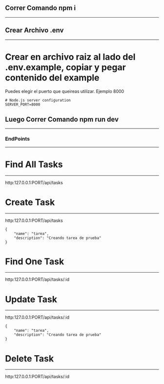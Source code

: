 ## Correr Comando npm i
***

## Crear Archivo .env
***
# Crear en archivo raiz al lado del .env.example, copiar y pegar contenido del example

Puedes elegir el puerto que queireas utilizar. Ejemplo 8000
```
# Node.js server configuration
SERVER_PORT=8000
```

## Luego Correr Comando npm run dev
***

### EndPoints
***

# Find All Tasks
***
http:127.0.0.1:PORT/api/tasks

# Create Task
***
http:127.0.0.1:PORT/api/tasks
```
{
    "name": "tarea",
    "description": "Creando tarea de prueba"
}
```

# Find One Task
***
http:127.0.0.1:PORT/api/tasks/:id

# Update Task
***
http:127.0.0.1:PORT/api/tasks/:id
```
{
    "name": "tarea",
    "description": "Creando tarea de prueba"
}
```

# Delete Task
***
http:127.0.0.1:PORT/api/tasks/:id